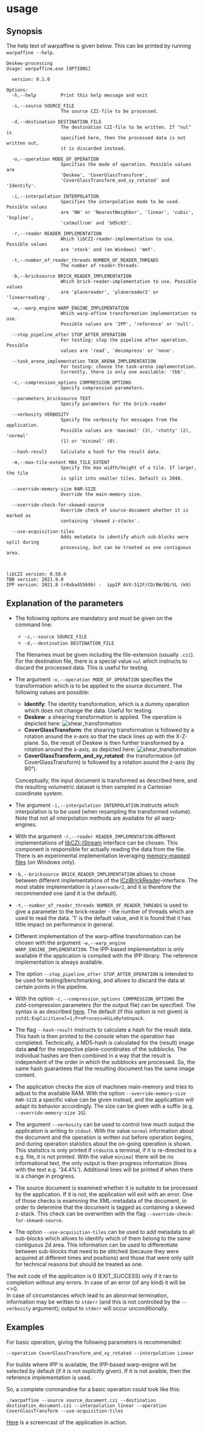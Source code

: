# usage

## Synopsis

The help text of warpaffine is given below. This can be printed by running `warpaffine --help`.

```
Deskew-processing
Usage: warpaffine.exe [OPTIONS]

  version: 0.1.0

Options:
  -h,--help         Print this help message and exit

  -s,--source SOURCE_FILE
                    The source CZI-file to be processed.

  -d,--destination DESTINATION_FILE
                    The destination CZI-file to be written. If "nul" is
                    specified here, then the processed data is not written out,
                    it is discarded instead.

  -o,--operation MODE_OF_OPERATION
                    Specifies the mode of operation. Possible values are
                    'Deskew', 'CoverGlassTransform',
                    'CoverGlassTransform_and_xy_rotated' and 'Identify'.

  -i,--interpolation INTERPOLATION
                    Specifies the interpolation mode to be used. Possible values
                    are 'NN' or 'NearestNeighbor', 'linear', 'cubic', 'bspline',
                    'catmullrom' and 'b05c03'.

  -r,--reader READER_IMPLEMENTATION
                    Which libCZI-reader-implementation to use. Possible values
                    are 'stock' and (on Windows) 'mmf'.

  -t,--number_of_reader_threads NUMBER_OF_READER_THREADS
                    The number of reader-threads.

  -b,--bricksource BRICK_READER_IMPLEMENTATION
                    Which brick-reader-implementation to use. Possible values
                    are 'planereader', 'planereader2' or 'linearreading'.

  -w,--warp_engine WARP_ENGINE_IMPLEMENTATION
                    Which warp-affine transformation implementation to use.
                    Possible values are 'IPP', 'reference' or 'null'.

  --stop_pipeline_after STOP_AFTER_OPERATION
                    For testing: stop the pipeline after operation. Possible
                    values are 'read', 'decompress' or 'none'.

  --task_arena_implementation TASK_ARENA_IMPLEMENTATION
                    For testing: choose the task-arena implementation.
                    Currently, there is only one available: 'tbb'.

  -c,--compression_options COMPRESSION_OPTIONS
                    Specify compression parameters.

  --parameters_bricksource TEXT
                    Specify parameters for the brick-reader

  --verbosity VERBOSITY
                    Specify the verbosity for messages from the application.
                    Possible values are 'maximal' (3), 'chatty' (2), 'normal'
                    (1) or 'minimal' (0).

  --hash-result     Calculate a hash for the result data.

  -m,--max-tile-extent MAX_TILE_EXTENT
                    Specify the max width/height of a tile. If larger, the tile
                    is split into smaller tiles. Default is 2048.

  --override-memory-size RAM-SIZE
                    Override the main-memory size.

  --override-check-for-skewed-source
                    Override check of source-document whether it is marked as
                    containing 'skewed z-stacks'.

  --use-acquisition-tiles
                    Adds metadata to identify which sub-blocks were split during
                    processing, but can be treated as one contiguous area.



libCZI version: 0.50.0
TBB version: 2021.9.0
IPP version: 2021.8 (r0xba45569b) -  ippIP AVX-512F/CD/BW/DQ/VL (k0)
```

## Explanation of the parameters

* The following options are mandatory and must be given on the command line:
  * `-s,--source SOURCE_FILE`
  * `-d,--destination DESTINATION_FILE`  

  The filenames must be given including the file-extension (usually `.czi`). For the destination file, there is a special value `nul` which instructs to discard the processed data. 
  This is useful for testing.

* The argument `-o,--operation MODE_OF_OPERATION` specifies the transformation which is to be applied to the source document.
  The following values are possible:
  * **Identify**: The identity transformation, which is a dummy operation which does not change the data. Useful for testing.
  * **Deskew**: a shearing transformation is applied. The operation is depicted here:
    ![shear_transformation](assets/shear_transformation.PNG)
  * **CoverGlassTransform**: the shearing transformation is followed by a rotation around the x-axis so that the stack lines up with the X-Z-plane.
    So, the result of Deskew is then further transformed by a rotation around the x-axis, as depicted here:
    ![shear_transformation](assets/coverglass_transformation.PNG)
  * **CoverGlassTransform_and_xy_rotated**: the transformation (of CoverGlassTransform) is followed by a rotation aound the z-axis (by 90°).
  
  Conceptually, the input document is transformed as described here, and the resulting volumetric dataset is then sampled in a Cartesian coordinate system.
* The argument `-i,--interpolation INTERPOLATION` instructs which interpolation is to be used (when resampling the transformed volume). Note that
   not all interpolation methods are available for all warp-engines. 
* With the argument `-r,--reader READER_IMPLEMENTATION` different implementations of [libCZI::IStream](https://zeiss.github.io/libczi/classlib_c_z_i_1_1_i_stream.html) interface can be chosen. This component
  is responsible for actually reading the data from the file. There is an experimental implementation leveraging [memory-mapped files](https://learn.microsoft.com/en-us/dotnet/standard/io/memory-mapped-files) (on Windows only).
* `-b,--bricksource BRICK_READER_IMPLEMENTATION` allows to chose between different implementations of the [ICziBrickReader](../libwarpaffine/brickreader/IBrickReader.h)-interface.
  The most stable implementation is `planereader2`, and it is therefore the recommended one (and it is the default).
* `-t,--number_of_reader_threads NUMBER_OF_READER_THREADS` is used to give a parameter to the brick-reader - the number of threads which are used to read the data. '1' is the default value, and it is found that it has little impact on performance in general.
* Different implementation of the warp-affine transformation can be chosen with the argument `-w,--warp_engine WARP_ENGINE_IMPLEMENTATION`. The IPP-based
  implementation is only available if the application is compiled with the IPP library. The reference implementation is always available.
* The option `--stop_pipeline_after STOP_AFTER_OPERATION` is intended to be used for testing/benchmarking, and allows to discard the data at certain points in the pipeline.
* With the option `-c,--compression_options COMPRESSION_OPTIONS` the zstd-compression parameters (for the output file) can be specified. The syntax is as described [here](https://zeiss.github.io/libczi/classlib_c_z_i_1_1_utils.html#a4cb9b660d182e59a218f58d42bd04025).
  The default (if this option is not given) is `zstd1:ExplicitLevel=1;PreProcess=HiLoByteUnpack`.
* The flag `--hash-result` instructs to calculate a hash for the result data. This hash is then printed to the console when the operation has completed.
  Technically,  a MD5-hash is calculated for the (result) image data **and** for the respective plane-coordinates of the subblocks. The individual hashes are then combined in
  a way that the result is independent of the order in which the subblocks are processed. So, the same hash guarantees that the resulting document has the same image content.
* The application checks the size of machines main-memory and tries to adjust to the available RAM. With the option `--override-memory-size RAM-SIZE` a specific value can be
  given instead, and the applicattion will adapt its behavior accordingly. The size can be given with a suffix (e.g. `--override-memory-size 2G`).
* The argument `--verbosity` can be used to control how much output the application is writing to `stdout`. With the value `normal` information about the document and the operation is written out
  before operation begins, and during operation statistics about the on-going operation is shown. This statistics is only printed if `stdout`is a terminal, if it is re-directed to a e.g. file, it is
  not printed. With the value `minimal` there will be no informational text, the only output is then progress information (lines with the text e.g. '34.4%'). Additional lines will be printed if
  when there is a change in progress.
* The source document is examined whether it is suitable to be processed by the application. If it is not, the application will exit with an error. One of those checks is
  examining the XML-metadata of the document, in order to determine that the document is tagged as containing a skewed z-stack. This check can be
  overwritten with the flag `--override-check-for-skewed-source`.
* The option `--use-acquisition-tiles` can be used to add metadata to all sub-blocks which allows to identify which of them belong to the same contiguous 2d area. This information can be 
  used to differentiate between sub-blocks that need to be stitched (because they were acquired at different times and positions) and those that were only split for technical reasons but should
  be treated as one.
 
The exit code of the application is 0 (EXIT_SUCCESS) only if it ran to completion without any errors. In case of an error (of any kind) it will be <>0.  
In case of circumstances which lead to an abnormal termination, information may be written to `stderr` (and this is not controlled by the `--verbosity` argument); output to `stderr` will
occur unconditionally.
 

## Examples

For basic operation, giving the following parameters is recommended:

```
--operation CoverGlassTransform_and_xy_rotated --interpolation Linear
```

For builds where IPP is available, the IPP-based warp-enigne will be selected by default (if it is not explicitly given). If it is not avaible, then the reference implementation is used.

So, a complete commandine for a basic operation could look like this:

```
./warpaffine --source source_document.czi --destination destination_document.czi --interpolation linear --operation CoverGlassTransform --use-acquisition-tiles
```

[Here](https://asciinema.org/a/595898) is a screencast of the application in action.


